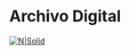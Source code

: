 # Archivo Digital
[![N|Solid](https://archivo.digital/images/archivo-digital-white.png)](https://archivo.digital/#/)


